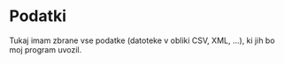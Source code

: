 # Podatki

Tukaj imam zbrane vse podatke (datoteke v obliki CSV, XML, ...), ki jih bo moj
program uvozil.
